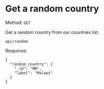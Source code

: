 # Get a random country

Method: <code>GET</code>

Get a random country from our countries list.

```
api/random
```
Response:

```
{
  "random_country": {
    "_id": "MW",
    "label": "Malawi"
  }
}
```

